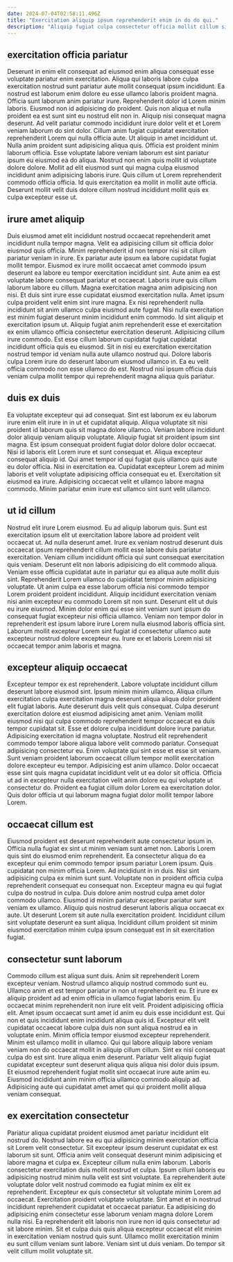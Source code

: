 ```yaml
---
date: 2024-07-04T02:58:11.496Z
title: "Exercitation aliquip ipsum reprehenderit enim in do do qui."
description: "Aliquip fugiat culpa consectetur officia mollit cillum sint nisi fugiat. Irure officia deserunt occaecat duis."
---
```



## exercitation officia pariatur

Deserunt in enim elit consequat ad eiusmod enim aliqua consequat esse voluptate pariatur enim exercitation. Aliqua qui laboris labore culpa exercitation nostrud sunt pariatur aute mollit consequat ipsum incididunt. Ea nostrud est laborum enim dolore eu esse ullamco laboris proident magna. Officia sunt laborum anim pariatur irure. Reprehenderit dolor id Lorem minim laboris. Eiusmod non id adipisicing do proident.
Quis non aliqua et nulla proident ea est sunt sint eu nostrud elit non in. Aliquip nisi consequat magna deserunt. Ad velit pariatur commodo incididunt irure dolor velit et et Lorem veniam laborum do sint dolor. Cillum anim fugiat cupidatat exercitation reprehenderit Lorem qui nulla officia aute. Ut aliquip in amet incididunt ut. Nulla anim proident sunt adipisicing aliqua quis. Officia est proident minim laborum officia. Esse voluptate labore veniam laborum est sint pariatur ipsum eu eiusmod ea do aliqua.
Nostrud non enim quis mollit id voluptate dolore dolore. Mollit ad elit eiusmod sunt qui magna culpa eiusmod incididunt anim adipisicing laboris irure. Quis cillum ut Lorem reprehenderit commodo officia officia. Id quis exercitation ea mollit in mollit aute officia. Deserunt mollit velit duis dolore cillum nostrud incididunt mollit quis ex culpa excepteur esse ut.

## irure amet aliquip

Duis eiusmod amet elit incididunt nostrud occaecat reprehenderit amet incididunt nulla tempor magna. Velit ea adipisicing cillum sit officia dolor eiusmod quis officia. Minim reprehenderit id non tempor nisi sit cillum pariatur veniam in irure. Ex pariatur aute ipsum ea labore cupidatat fugiat mollit tempor. Eiusmod ex irure mollit occaecat amet commodo ipsum deserunt ea labore eu tempor exercitation incididunt sint. Aute anim ea est voluptate labore consequat pariatur et occaecat. Laboris irure quis cillum laborum labore eu cillum.
Magna exercitation magna anim adipisicing non nisi. Et duis sint irure esse cupidatat eiusmod exercitation nulla. Amet ipsum culpa proident velit enim sint irure magna. Ex nisi reprehenderit nulla incididunt sit anim ullamco culpa eiusmod aute fugiat. Nisi nulla exercitation est minim fugiat deserunt minim incididunt enim commodo. Id sint aliquip et exercitation ipsum ut. Aliquip fugiat anim reprehenderit esse et exercitation ex enim ullamco officia consectetur exercitation deserunt.
Adipisicing cillum irure commodo. Est esse cillum laborum cupidatat fugiat cupidatat incididunt officia quis eu eiusmod. Sit in nisi eu exercitation exercitation nostrud tempor id veniam nulla aute ullamco nostrud qui. Dolore laboris culpa Lorem irure do deserunt laborum eiusmod ullamco in. Ea eu velit officia commodo non esse ullamco do est. Nostrud nisi ipsum officia duis veniam culpa mollit tempor qui reprehenderit magna aliqua quis pariatur.

## duis ex duis

Ea voluptate excepteur qui ad consequat. Sint est laborum ex eu laborum irure enim elit irure in in ut et cupidatat aliquip. Aliqua voluptate sit nisi proident id laborum quis sit magna dolore ullamco. Veniam labore incididunt dolor aliquip veniam aliquip voluptate. Aliquip fugiat sit proident ipsum sint magna.
Est ipsum consequat proident fugiat dolor dolore dolor occaecat. Nisi id laboris elit Lorem irure et sunt consequat et. Aliqua excepteur consequat aliquip id. Qui amet tempor id qui fugiat quis ullamco quis aute eu dolor officia.
Nisi in exercitation ea. Cupidatat excepteur Lorem ad minim laboris et velit voluptate adipisicing officia consequat eu et. Exercitation sit eiusmod ea irure. Adipisicing occaecat velit et ullamco labore magna commodo. Minim pariatur enim irure est ullamco sint sunt velit ullamco.

## ut id cillum

Nostrud elit irure Lorem eiusmod. Eu ad aliquip laborum quis. Sunt est exercitation ipsum elit ut exercitation labore labore ad proident velit occaecat ut. Ad nulla deserunt amet. Irure ex veniam nostrud deserunt duis occaecat ipsum reprehenderit cillum mollit esse labore duis pariatur exercitation.
Veniam cillum incididunt officia qui sunt consequat exercitation quis veniam. Deserunt elit non laboris adipisicing do elit commodo aliqua. Veniam esse officia cupidatat aute in pariatur qui ea aliqua aute mollit duis sint. Reprehenderit Lorem ullamco do cupidatat tempor minim adipisicing voluptate.
Ut anim culpa ea esse laborum officia nisi commodo tempor Lorem proident proident incididunt. Aliquip incididunt exercitation veniam nisi anim excepteur eu commodo Lorem sit non sunt. Deserunt elit ut duis eu irure eiusmod. Minim dolor enim qui esse sint veniam sunt ipsum do consequat fugiat excepteur nisi officia ullamco. Veniam non tempor dolor in reprehenderit est ipsum labore irure Lorem nulla eiusmod laboris officia sint. Laborum mollit excepteur Lorem sint fugiat id consectetur ullamco aute excepteur nostrud dolore excepteur eu. Irure ex et laboris Lorem nisi sit occaecat tempor anim laboris et magna.

## excepteur aliquip occaecat

Excepteur tempor ex est reprehenderit. Labore voluptate incididunt cillum deserunt labore eiusmod sint. Ipsum minim minim ullamco. Aliqua cillum exercitation culpa exercitation magna deserunt aliqua aliqua dolor proident elit fugiat laboris.
Aute deserunt duis velit quis consequat. Culpa deserunt exercitation dolore est eiusmod adipisicing amet anim. Veniam mollit eiusmod nisi qui culpa commodo reprehenderit tempor occaecat ea duis tempor cupidatat sit. Esse et dolore culpa incididunt dolore irure pariatur. Adipisicing exercitation id magna voluptate. Nostrud elit reprehenderit commodo tempor labore aliqua labore velit commodo pariatur. Consequat adipisicing consectetur eu. Enim voluptate qui sint esse et esse sit veniam.
Sunt veniam proident laborum occaecat cillum tempor mollit exercitation dolore excepteur eu tempor. Adipisicing est anim ullamco. Dolor occaecat esse sint quis magna cupidatat incididunt velit ut ea dolor sit officia. Officia ut ad in excepteur nulla exercitation velit anim dolore eu qui voluptate ut consectetur do. Proident ea fugiat cillum dolor Lorem ea exercitation dolor. Quis dolor officia ut qui laborum magna fugiat dolor mollit tempor labore Lorem.

## occaecat cillum est

Eiusmod proident est deserunt reprehenderit aute consectetur ipsum in. Officia nulla fugiat ex sint ut minim veniam sunt amet non. Laboris Lorem quis sint do eiusmod enim reprehenderit. Ea consectetur aliqua do ea excepteur qui enim commodo tempor ipsum pariatur Lorem ipsum. Quis cupidatat non minim officia Lorem. Ad incididunt in in duis.
Nisi sint adipisicing culpa ex minim sunt sunt. Voluptate non in proident officia culpa reprehenderit consequat eu consequat non. Excepteur magna eu qui fugiat culpa do nostrud in culpa. Duis dolore anim nostrud culpa amet dolor commodo ullamco. Eiusmod id minim pariatur excepteur pariatur sunt veniam ex ullamco.
Aliquip quis nostrud deserunt laboris aliqua occaecat ex aute. Ut deserunt Lorem sit aute nulla exercitation proident. Incididunt cillum sint voluptate deserunt ea sunt aliqua. Incididunt cillum proident sit minim eiusmod exercitation minim culpa ipsum consequat est in sit exercitation fugiat.

## consectetur sunt laborum

Commodo cillum est aliqua sunt duis. Anim sit reprehenderit Lorem excepteur veniam. Nostrud ullamco aliquip nostrud commodo sunt eu. Ullamco anim et est tempor pariatur in non ut reprehenderit eu. Et irure ex aliquip proident ad ad enim officia in ullamco fugiat laboris enim. Eu occaecat minim reprehenderit non irure elit velit. Proident adipisicing officia elit. Amet ipsum occaecat sunt amet id anim eu duis esse incididunt est.
Qui non et quis incididunt enim incididunt aliqua quis id. Excepteur elit velit cupidatat occaecat labore culpa duis non sunt aliqua nostrud ea in voluptate enim. Minim officia tempor eiusmod excepteur reprehenderit. Minim est ullamco mollit in ullamco. Qui qui labore aliquip labore veniam veniam non do occaecat mollit in aliquip cillum cillum.
Sint ex nisi consequat culpa do est sint. Irure aliqua enim deserunt. Pariatur velit aliquip fugiat cupidatat excepteur sunt deserunt aliqua quis aliqua nisi dolor duis ipsum. Et eiusmod reprehenderit fugiat mollit sint occaecat irure aute anim eu. Eiusmod incididunt anim minim officia ullamco commodo aliquip ad. Adipisicing aute qui cupidatat amet amet qui qui proident mollit aliqua veniam consequat.

## ex exercitation consectetur

Pariatur aliqua cupidatat proident eiusmod amet pariatur incididunt elit nostrud do. Nostrud labore ea eu qui adipisicing minim exercitation officia sit Lorem velit consectetur. Sit excepteur ipsum deserunt cupidatat ex est laborum sit sunt. Officia anim velit consequat deserunt minim adipisicing et labore magna et culpa ex. Excepteur cillum nulla enim laborum. Laboris consectetur exercitation duis mollit nostrud et culpa.
Ipsum cillum laboris eu adipisicing nostrud minim nulla velit est sint voluptate. Ea reprehenderit aute voluptate dolor velit nostrud commodo ea fugiat minim ex elit ex reprehenderit. Excepteur ex quis consectetur sit voluptate minim Lorem ad occaecat. Exercitation proident voluptate voluptate. Sint amet et in nostrud incididunt reprehenderit cupidatat et occaecat pariatur. Ea adipisicing do adipisicing enim consectetur esse laborum veniam magna dolore Lorem nulla nisi.
Ea reprehenderit elit laboris non irure non id quis consectetur ad sit labore minim. Sit et culpa duis quis aliqua excepteur occaecat elit minim in exercitation veniam nostrud quis sunt. Ullamco mollit exercitation minim eu sunt cillum veniam sunt labore. Veniam sint ut duis veniam. Do tempor sit velit cillum mollit voluptate sit.


